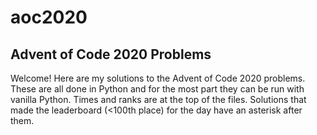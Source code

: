 # aoc2020
## Advent of Code 2020 Problems

Welcome! Here are my solutions to the Advent of Code 2020 problems. These are all done in Python and for the most part they can be run with vanilla Python. Times and ranks are at the top of the files. Solutions that made the leaderboard (<100th place) for the day have an asterisk after them.
